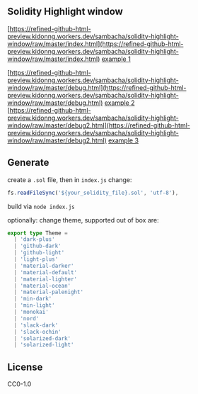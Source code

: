 
## Solidity Highlight window 

[https://refined-github-html-preview.kidonng.workers.dev/sambacha/solidity-highlight-window/raw/master/index.html](https://refined-github-html-preview.kidonng.workers.dev/sambacha/solidity-highlight-window/raw/master/index.html)
[example 1](index.html)
<br>

[https://refined-github-html-preview.kidonng.workers.dev/sambacha/solidity-highlight-window/raw/master/debug.html](https://refined-github-html-preview.kidonng.workers.dev/sambacha/solidity-highlight-window/raw/master/debug.html)
[example 2](debug.html)
<br>
[https://refined-github-html-preview.kidonng.workers.dev/sambacha/solidity-highlight-window/raw/master/debug2.html](https://refined-github-html-preview.kidonng.workers.dev/sambacha/solidity-highlight-window/raw/master/debug2.html)
[example 3](debug2.html)


## Generate  

create a `.sol` file, then in `index.js` change:
```js 
fs.readFileSync('${your_solidity_file}.sol', 'utf-8'),
```

build via `node index.js`

optionally: change theme, supported out of box are:
```ts 
export type Theme =
  | 'dark-plus'
  | 'github-dark'
  | 'github-light'
  | 'light-plus'
  | 'material-darker'
  | 'material-default'
  | 'material-lighter'
  | 'material-ocean'
  | 'material-palenight'
  | 'min-dark'
  | 'min-light'
  | 'monokai'
  | 'nord'
  | 'slack-dark'
  | 'slack-ochin'
  | 'solarized-dark'
  | 'solarized-light'
``` 

## License 
CC0-1.0
